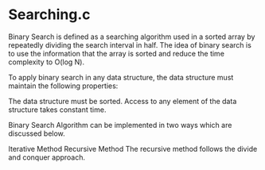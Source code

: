# Searching.c


Binary Search is defined as a searching algorithm used in a sorted array by repeatedly dividing the search interval in half. The idea of binary search is to use the information that the array is sorted and reduce the time complexity to O(log N). 

To apply binary search in any data structure, the data structure must maintain the following properties:

The data structure must be sorted.
Access to any element of the data structure takes constant time.

Binary Search Algorithm can be implemented in two ways which are discussed below.

Iterative Method
Recursive Method
The recursive method follows the divide and conquer approach.
